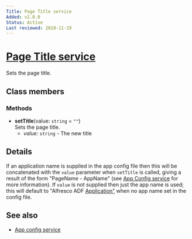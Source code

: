 ```yaml
---
Title: Page Title service
Added: v2.0.0
Status: Active
Last reviewed: 2018-11-19
---
```


# [Page Title service](lib/core/src/lib/common/services/page-title.service.ts "Defined in page-title.service.ts")

Sets the page title.

## Class members

### Methods

-   **setTitle**(value: `string` = `""`)<br/>
    Sets the page title.
    -   _value:_ `string`  - The new title

## Details

If an application name is supplied in the app config file then this will
be concatenated with the `value` parameter when `setTitle` is called, giving
a result of the form "PageName - AppName" (see
[App Config service](app-config.service.md) for more information). If `value`
is not supplied then just the app name is used; this will default to
"Alfresco ADF [Application"](../../../lib/testing/src/lib/core/structure/application.ts) when no app name set in the config file.

## See also

-   [App config service](app-config.service.md)
